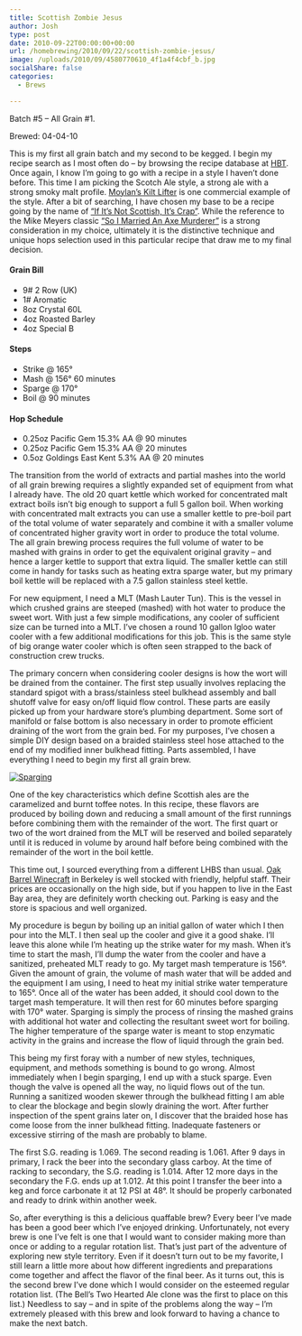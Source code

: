 ```yaml
---
title: Scottish Zombie Jesus
author: Josh
type: post
date: 2010-09-22T00:00:00+00:00
url: /homebrewing/2010/09/22/scottish-zombie-jesus/
image: /uploads/2010/09/4580770610_4f1a4f4cbf_b.jpg
socialShare: false
categories:
  - Brews

---
```


Batch #5 &#8211; All Grain #1.

Brewed: 04-04-10

This is my first all grain batch and my second to be kegged. I begin my recipe search as I most often do &#8211; by browsing the recipe database at [HBT][1]. Once again, I know I’m going to go with a recipe in a style I haven’t done before. This time I am picking the Scotch Ale style, a strong ale with a strong smoky malt profile. [Moylan’s Kilt Lifter][2] is one commercial example of the style. After a bit of searching, I have chosen my base to be a recipe going by the name of [“If It’s Not Scottish, It’s Crap”][3]. While the reference to the Mike Meyers classic [“So I Married An Axe Murderer”][4] is a strong consideration in my choice, ultimately it is the distinctive technique and unique hops selection used in this particular recipe that draw me to my final decision.

<!-- more -->

#### Grain Bill

  * 9# 2 Row (UK)
  * 1# Aromatic
  * 8oz Crystal 60L
  * 4oz Roasted Barley
  * 4oz Special B

#### Steps

  * Strike @ 165°
  * Mash @ 156° 60 minutes
  * Sparge @ 170°
  * Boil @ 90 minutes

#### Hop Schedule

  * 0.25oz Pacific Gem 15.3% AA @ 90 minutes
  * 0.25oz Pacific Gem 15.3% AA @ 20 minutes
  * 0.5oz Goldings East Kent 5.3% AA @ 20 minutes

The transition from the world of extracts and partial mashes into the world of all grain brewing requires a slightly expanded set of equipment from what I already have. The old 20 quart kettle which worked for concentrated malt extract boils isn’t big enough to support a full 5 gallon boil. When working with concentrated malt extracts you can use a smaller kettle to pre-boil part of the total volume of water separately and combine it with a smaller volume of concentrated higher gravity wort in order to produce the total volume. The all grain brewing process requires the full volume of water to be mashed with grains in order to get the equivalent original gravity &#8211; and hence a larger kettle to support that extra liquid. The smaller kettle can still come in handy for tasks such as heating extra sparge water, but my primary boil kettle will be replaced with a 7.5 gallon stainless steel kettle.

For new equipment, I need a MLT (Mash Lauter Tun). This is the vessel in which crushed grains are steeped (mashed) with hot water to produce the sweet wort. With just a few simple modifications, any cooler of sufficient size can be turned into a MLT. I’ve chosen a round 10 gallon Igloo water cooler with a few additional modifications for this job. This is the same style of big orange water cooler which is often seen strapped to the back of construction crew trucks.

The primary concern when considering cooler designs is how the wort will be drained from the container. The first step usually involves replacing the standard spigot with a brass/stainless steel bulkhead assembly and ball shutoff valve for easy on/off liquid flow control. These parts are easily picked up from your hardware store’s plumbing department. Some sort of manifold or false bottom is also necessary in order to promote efficient draining of the wort from the grain bed. For my purposes, I’ve chosen a simple DIY design based on a braided stainless steel hose attached to the end of my modified inner bulkhead fitting. Parts assembled, I have everything I need to begin my first all grain brew.

[![Sparging](http://farm5.static.flickr.com/4063/4580770610_4f1a4f4cbf_d.jpg)][5]

One of the key characteristics which define Scottish ales are the caramelized and burnt toffee notes. In this recipe, these flavors are produced by boiling down and reducing a small amount of the first runnings before combining them with the remainder of the wort. The first quart or two of the wort drained from the MLT will be reserved and boiled separately until it is reduced in volume by around half before being combined with the remainder of the wort in the boil kettle.

This time out, I sourced everything from a different LHBS than usual. [Oak Barrel Winecraft][6] in Berkeley is well stocked with friendly, helpful staff. Their prices are occasionally on the high side, but if you happen to live in the East Bay area, they are definitely worth checking out. Parking is easy and the store is spacious and well organized.

My procedure is begun by boiling up an initial gallon of water which I then pour into the MLT. I then seal up the cooler and give it a good shake. I’ll leave this alone while I’m heating up the strike water for my mash. When it’s time to start the mash, I’ll dump the water from the cooler and have a sanitized, preheated MLT ready to go. My target mash temperature is 156°. Given the amount of grain, the volume of mash water that will be added and the equipment I am using, I need to heat my initial strike water temperature to 165°. Once all of the water has been added, it should cool down to the target mash temperature. It will then rest for 60 minutes before sparging with 170° water. Sparging is simply the process of rinsing the mashed grains with additional hot water and collecting the resultant sweet wort for boiling. The higher temperature of the sparge water is meant to stop enzymatic activity in the grains and increase the flow of liquid through the grain bed.

This being my first foray with a number of new styles, techniques, equipment, and methods something is bound to go wrong. Almost immediately when I begin sparging, I end up with a stuck sparge. Even though the valve is opened all the way, no liquid flows out of the tun. Running a sanitized wooden skewer through the bulkhead fitting I am able to clear the blockage and begin slowly draining the wort. After further inspection of the spent grains later on, I discover that the braided hose has come loose from the inner bulkhead fitting. Inadequate fasteners or excessive stirring of the mash are probably to blame.

The first S.G. reading is 1.069. The second reading is 1.061. After 9 days in primary, I rack the beer into the secondary glass carboy. At the time of racking to secondary, the S.G. reading is 1.014. After 12 more days in the secondary the F.G. ends up at 1.012. At this point I transfer the beer into a keg and force carbonate it at 12 PSI at 48°. It should be properly carbonated and ready to drink within another week.

So, after everything is this a delicious quaffable brew? Every beer I’ve made has been a good beer which I’ve enjoyed drinking. Unfortunately, not every brew is one I’ve felt is one that I would want to consider making more than once or adding to a regular rotation list. That’s just part of the adventure of exploring new style territory. Even if it doesn’t turn out to be my favorite, I still learn a little more about how different ingredients and preparations come together and affect the flavor of the final beer. As it turns out, this is the second brew I’ve done which I would consider on the esteemed regular rotation list. (The Bell’s Two Hearted Ale clone was the first to place on this list.) Needless to say &#8211; and in spite of the problems along the way &#8211; I’m extremely pleased with this brew and look forward to having a chance to make the next batch.

 [1]: http://www.homebrewtalk.com/
 [2]: http://www.moylans.com/pages/brewery/beers.htm
 [3]: http://www.homebrewtalk.com/f65/if-its-not-scottish-its-crap-33739/
 [4]: http://www.imdb.com/title/tt0108174/
 [5]: http://www.flickr.com/photos/quantumfish/4580770610/in/set-72157622732321605/
 [6]: http://www.oakbarrel.com/